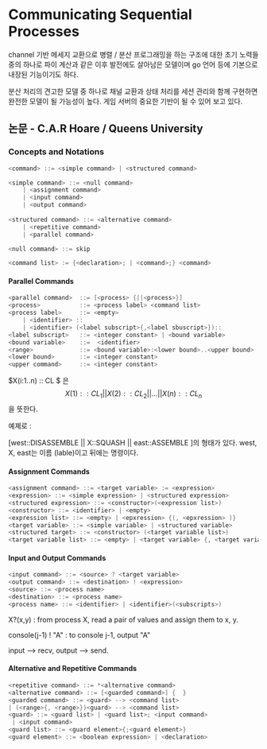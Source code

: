 # Communicating Sequential Processes

channel 기반 메세지 교환으로 병렬 / 분산 프로그래밍을 하는 구조에 대한 초기 노력들 중의 하나로 파이 계산과 같은 이후 발전에도 살아남은 모델이며 go 언어 등에 기본으로 내장된 기능이기도 하다. 

분산 처리의 견고한 모델 중 하나로 채널 교환과 상태 처리를 세션 관리와 함께 구현하면 완전한 모델이 될  가능성이 높다. 게임 서버의 중요한 기반이 될 수 있어 보고 있다. 



## 논문 - C.A.R Hoare / Queens University 

### Concepts and Notations 

```c++
<command> ::= <simple command> | <structured command> 

<simple command> ::= <null command> 
 	| <assignment command> 
    | <input command> 
    | <output command> 
    
<structured command> ::= <alternative command> 
	| <repetitive command> 
	| <parallel command> 

<null command> ::= skip

<command list> := {<declaration>; | <command>;} <command>

```



#### Parallel Commands

```c++
<parallel command> 	::= [<process> {||<process>}]
<process> 			::= <process label> <command list> 
<process label> 	::= <empty> 
	| <identifier> :: 
	| <identifier> (<label subscript>{,<label sbuscript>})::
<label subscript> 	::= <integer constant> | <bound variable> 
<bound variable> 	::=  <identifier> 
<range> 			::= <bound variable>:<lower bound>..<upper bound> 
<lower bound> 		::= <integer constant> 
<upper command> 	::= <integer constant> 
```

$X(i:1..n) :: CL $ 은 $$ X(1)::CL_1 || X(2)::CL_2 || ... || X(n)::CL_n$$ 을 뜻한다. 

예졔로 : 

[west::DISASSEMBLE || X::SQUASH || east::ASSEMBLE ]의 형태가 있다. west, X, east는 이름 (lable)이고 뒤에는 명령이다. 

#### Assignment Commands 

```c++
<assignment command> ::= <target variable> := <expression> 
<expression> ::= <simple expression> | <structured expression> 
<structured expression> ::= <constructor>(<expression list>)
<constructor> ::= <identifier> | <empty> 
<expression list> ::= <empty> | <epxression> {(, <epxression> )}
<target variable> ::= <simple variable> | <structured variable> 
<structured target> ::= <constructor> (<target variable list>)
<target variable list> ::= <empty> | <target variable> {, <target variable>}

```

#### Input and Output Commands 

```c++
<input command> ::= <source> ? <target variable> 
<output command> ::= <destination> ! <expression> 
<source> ::= <process name> 
<destination> ::= <process name> 
<process name> ::= <identifier> | <identifier>(<subscripts>)
```

X?(x,y) : from process X, read a pair of values and assign them to x, y. 

console(j-1) ! "A" : to console j-1, output "A" 



input --> recv, output --> send. 

#### Alternative and Repetitive Commands

```c++
<repetitive command> ::= *<alternative command> 
<alternative command> ::= [<guarded command>] {  }
<guarded command> ::= <guard> --> <command list> 
| (<range>{, <range>})<guard> --> <command list> 
<guard> ::= <guard list> | <guard list>; <input command> 
 | <input command> 
<guard list> ::= <guard element>{;<guard element>}
<guard element> ::= <boolean expression> | <declaration> 
```











